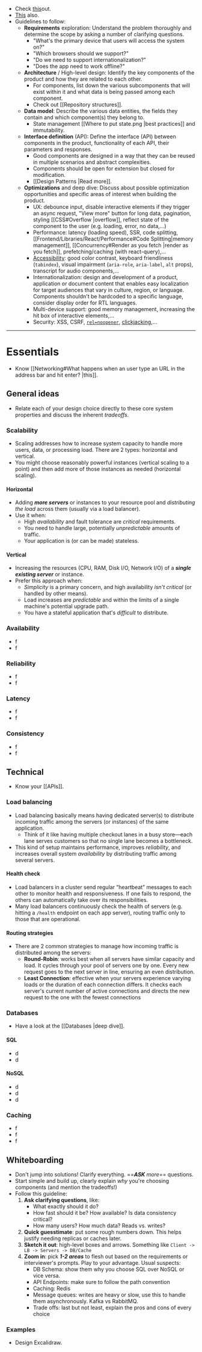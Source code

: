 - Check [this](https://gist.github.com/vasanthk/485d1c25737e8e72759f)out.
- [This](https://github.com/checkcheckzz/system-design-interview) also.
- Guidelines to follow:
	- **Requirements** exploration: Understand the problem thoroughly and determine the scope by asking a number of clarifying questions.
		- "What's the primary device that users will access the system on?"
		- "Which browsers should we support?"
		- "Do we need to support internationalization?"
		- "Does the app need to work offline?"
	- **Architecture** / High-level design: Identify the key components of the product and how they are related to each other.
		- For components, list down the various subcomponents that will exist within it and what data is being passed among each component.
		- Check out [[Repository structures]].
	- **Data model**: Describe the various data entities, the fields they contain and which component(s) they belong to.
		- State management [[Where to put state.png |best practices]] and immutability.
	- **Interface definition** (API): Define the interface (API) between components in the product, functionality of each API, their parameters and responses.
		- Good components are designed in a way that they can be reused in multiple scenarios and abstract complexities.
		- Components should be open for extension but closed for modification.
		- [[Design Patterns |Read more]].
	- **Optimizations** and deep dive: Discuss about possible optimization opportunities and specific areas of interest when building the product.
		- UX: debounce input, disable interactive elements if they trigger an async request, "View more" button for long data, pagination, styling [[CSS#Overflow |overflow]], reflect state of the component to the user (e.g. loading, error, no data,...)
		- Performance: latency (loading speed), SSR, code splitting, [[Frontend/Libraries/React/Performance#Code Splitting|memory management]], [[Concurrency#Render as you fetch |render as you fetch]], prefetching/caching (with react-query),...
		- [Accessibility](https://www.w3.org/WAI/fundamentals/accessibility-intro/): good color contrast, keyboard friendliness (`tabindex`), visual impairment (`aria-role`, `aria-label`, `alt` props), transcript for audio components,...
		- Internationalization: design and development of a product, application or document content that enables easy localization for target audiences that vary in culture, region, or language. Components shouldn't be hardcoded to a specific language, consider display order for RTL languages.
		- Multi-device support: good memory management, increasing the hit box of interactive elements,...
		- Security: XSS, CSRF, [`rel=noopener`](https://mathiasbynens.github.io/rel-noopener/), [clickjacking](https://owasp.org/www-community/attacks/Clickjacking),...
---
# Essentials
- Know [[Networking#What happens when an user type an URL in the address bar and hit enter? |this]].
## General ideas
- Relate each of your design choice directly to these core system properties and discuss the inherent _tradeoffs_.
### Scalability
- Scaling addresses how to increase system capacity to handle more users, data, or processing load. There are 2 types: horizontal and vertical.
- You might choose reasonably powerful instances (vertical scaling to a point) and then add more of those instances as needed (horizontal scaling).
#### Horizontal
- Adding _**more servers**_ or instances to your resource pool and _distributing the load_ across them (usually via a load balancer).
- Use it when:
	- High _availability_ and fault tolerance are _critical_ requirements.
	- You need to handle large, potentially _unpredictable_ amounts of traffic.
	- Your application is (or can be made) stateless.
#### Vertical
- Increasing the resources (CPU, RAM, Disk I/O, Network I/O) of a _**single existing server**_ or instance.
- Prefer this approach when:
	- _Simplicity_ is a primary concern, and high availability _isn't critical_ (or handled by other means). 
	- Load increases are _predictable_ and within the limits of a single machine's potential upgrade path.
	- You have a stateful application that's _difficult_ to distribute.
### Availability
- f
- f
### Reliability
- f
- f
### Latency
- f
- f
### Consistency
- f
- f
## Technical 
- Know your [[APIs]].
### Load balancing
- Load balancing basically means having dedicated server(s) to distribute incoming traffic among the servers (or instances) of the same application.
	- Think of it like having multiple checkout lanes in a busy store—each lane serves customers so that no single lane becomes a bottleneck.
- This kind of setup maintains performance, improves _reliability_, and increases overall system _availability_ by distributing traffic among several servers.
#### Health check
- Load balancers in a cluster send regular “heartbeat” messages to each other to monitor health and responsiveness. If one fails to respond, the others can automatically take over its responsibilities.
- Many load balancers continuously check the health of servers (e.g. hitting a `/health` endpoint on each app server), routing traffic only to those that are operational.
#### Routing strategies
- There are 2 common strategies to manage how incoming traffic is distributed among the servers: 
	- **Round-Robin**: works best when all servers have similar capacity and load. It cycles through your pool of servers one by one. Every new request goes to the next server in line, ensuring an even distribution.
	- **Least Connection**: effective when your servers experience varying loads or the duration of each connection differs. It checks each server's current number of active connections and directs the new request to the one with the fewest connections

### Databases
- Have a look at the [[Databases |deep dive]].
#### SQL
- d
- d
#### NoSQL
- d
- d
- d
### Caching
- f
- f
- f
## Whiteboarding 
- Don't jump into solutions! Clarify everything. ==_**ASK** more_== questions.
- Start simple and build up, clearly explain _why_ you're choosing components (and mention the tradeoffs!)
- Follow this guideline:
	1. **Ask clarifying questions**, like:
		- What exactly should it do?
		- How fast should it be? How available? Is data consistency critical?
		- How many users? How much data? Reads vs. writes?
	2. **Quick guesstimate**: put some rough numbers down. This helps justify needing replicas or caches later.
	3. **Sketch it out**: high-level boxes and arrows. Something like `Client -> LB -> Servers -> DB/Cache` 
	4. **Zoom in**: pick **_1-2 areas_** to flesh out based on the requirements or interviewer's prompts. Play to your advantage. Usual suspects:
		- DB Schema: show them why you choose SQL over NoSQL or vice versa.
		- API Endpoints: make sure to follow the path convention
		- Caching: Redis
		- Message queues: writes are heavy or slow, use this to handle them asynchronously. Kafka vs RabbitMQ.
		- Trade offs: last but not least, explain the pros and cons of every choice
### Examples
- Design Excalidraw.

